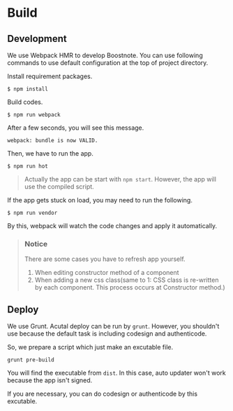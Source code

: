 # Build

## Development

We use Webpack HMR to develop Boostnote.
You can use following commands to use default configuration at the top of project directory.

Install requirement packages.

```
$ npm install
```

Build codes.

```
$ npm run webpack
```

After a few seconds, you will see this message.

```
webpack: bundle is now VALID.
```

Then, we have to run the app.
```
$ npm run hot
```
> Actually the app can be start with `npm start`. However, the app will use the compiled script.

If the app gets stuck on load, you may need to run the following.
```
$ npm run vendor
```

By this, webpack will watch the code changes and apply it automatically.

> ### Notice
> There are some cases you have to refresh app yourself.
> 1. When editing constructor method of a component
> 2. When adding a new css class(same to 1: CSS class is re-written by each component. This process occurs at Constructor method.)

## Deploy

We use Grunt.
Acutal deploy can be run by `grunt`. However, you shouldn't use because the default task is including codesign and authenticode.

So, we prepare a script which just make an excutable file.

```
grunt pre-build
```

You will find the executable from `dist`. In this case, auto updater won't work because the app isn't signed.

If you are necessary, you can do codesign or authenticode by this excutable.
